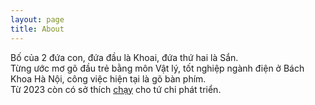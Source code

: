 ```yaml
---
layout: page
title: About
---
```

Bố của 2 đứa con, đứa đầu là Khoai, đứa thứ hai là Sắn.  
Từng ước mơ gõ đầu trẻ bằng môn Vật lý, tốt nghiệp ngành điện ở Bách Khoa Hà Nội, công việc hiện tại là gõ bàn phím.  
Từ 2023 còn có sở thích [chạy](https://github.com/truongpt/truongpt.github.io/blob/master/marathon.md) cho tứ chi phát triển.